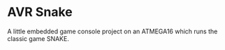 # AVR Snake
 A little embedded game console project on an ATMEGA16 which runs the classic game SNAKE.
